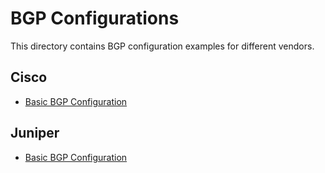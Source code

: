 # BGP Configurations

This directory contains BGP configuration examples for different vendors.

## Cisco
- [Basic BGP Configuration](./Cisco/bgp_basic_config.txt)

## Juniper
- [Basic BGP Configuration](./Juniper/bgp_basic_config.txt)

